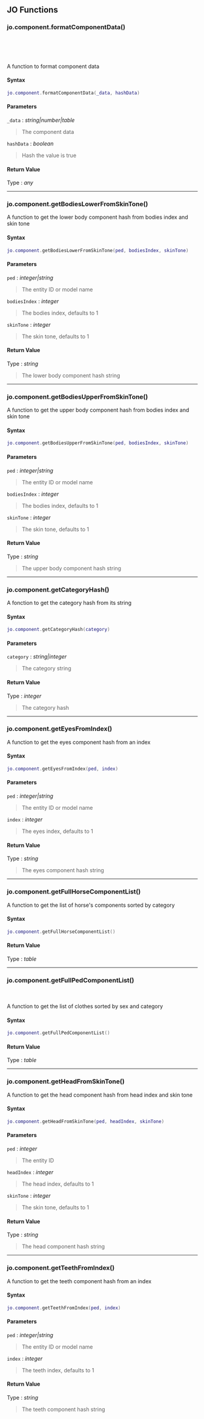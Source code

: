 
## JO Functions

### jo.component.formatComponentData()

<!-- @include: ./slots/headers.md#g_shared|jo.component.formatComponentData -->

 <br>
 <br>
 <br>
 <br>
A function to format component data <br>

<!-- @include: ./slots/descriptions.md#g_shared|jo.component.formatComponentData -->

#### Syntax

```lua
jo.component.formatComponentData(_data, hashData)
```

#### Parameters

`_data` : _string|number|table_
> The component data
>

`hashData` : _boolean_
> Hash the value is true
>

#### Return Value

Type : _any_


<!-- @include: ./slots/examples.md#g_shared|jo.component.formatComponentData -->

<!-- @include: ./slots/footers.md#g_shared|jo.component.formatComponentData -->

---

### jo.component.getBodiesLowerFromSkinTone()

<!-- @include: ./slots/headers.md#g_shared|jo.component.getBodiesLowerFromSkinTone -->

A function to get the lower body component hash from bodies index and skin tone <br>

<!-- @include: ./slots/descriptions.md#g_shared|jo.component.getBodiesLowerFromSkinTone -->

#### Syntax

```lua
jo.component.getBodiesLowerFromSkinTone(ped, bodiesIndex, skinTone)
```

#### Parameters

`ped` : _integer|string_
> The entity ID or model name
>

`bodiesIndex` : _integer_ <BadgeOptional />
> The bodies index, defaults to 1
>

`skinTone` : _integer_ <BadgeOptional />
> The skin tone, defaults to 1
>

#### Return Value

Type : _string_

> The lower body component hash string

<!-- @include: ./slots/examples.md#g_shared|jo.component.getBodiesLowerFromSkinTone -->

<!-- @include: ./slots/footers.md#g_shared|jo.component.getBodiesLowerFromSkinTone -->

---

### jo.component.getBodiesUpperFromSkinTone()

<!-- @include: ./slots/headers.md#g_shared|jo.component.getBodiesUpperFromSkinTone -->

A function to get the upper body component hash from bodies index and skin tone <br>

<!-- @include: ./slots/descriptions.md#g_shared|jo.component.getBodiesUpperFromSkinTone -->

#### Syntax

```lua
jo.component.getBodiesUpperFromSkinTone(ped, bodiesIndex, skinTone)
```

#### Parameters

`ped` : _integer|string_
> The entity ID or model name
>

`bodiesIndex` : _integer_ <BadgeOptional />
> The bodies index, defaults to 1
>

`skinTone` : _integer_ <BadgeOptional />
> The skin tone, defaults to 1
>

#### Return Value

Type : _string_

> The upper body component hash string

<!-- @include: ./slots/examples.md#g_shared|jo.component.getBodiesUpperFromSkinTone -->

<!-- @include: ./slots/footers.md#g_shared|jo.component.getBodiesUpperFromSkinTone -->

---

### jo.component.getCategoryHash()

<!-- @include: ./slots/headers.md#g_shared|jo.component.getCategoryHash -->

A fonction to get the category hash from its string <br>

<!-- @include: ./slots/descriptions.md#g_shared|jo.component.getCategoryHash -->

#### Syntax

```lua
jo.component.getCategoryHash(category)
```

#### Parameters

`category` : _string|integer_
> The category string
>

#### Return Value

Type : _integer_

> The category hash

<!-- @include: ./slots/examples.md#g_shared|jo.component.getCategoryHash -->

<!-- @include: ./slots/footers.md#g_shared|jo.component.getCategoryHash -->

---

### jo.component.getEyesFromIndex()

<!-- @include: ./slots/headers.md#g_shared|jo.component.getEyesFromIndex -->

A function to get the eyes component hash from an index <br>

<!-- @include: ./slots/descriptions.md#g_shared|jo.component.getEyesFromIndex -->

#### Syntax

```lua
jo.component.getEyesFromIndex(ped, index)
```

#### Parameters

`ped` : _integer|string_
> The entity ID or model name
>

`index` : _integer_ <BadgeOptional />
> The eyes index, defaults to 1
>

#### Return Value

Type : _string_

> The eyes component hash string

<!-- @include: ./slots/examples.md#g_shared|jo.component.getEyesFromIndex -->

<!-- @include: ./slots/footers.md#g_shared|jo.component.getEyesFromIndex -->

---

### jo.component.getFullHorseComponentList()

<!-- @include: ./slots/headers.md#g_shared|jo.component.getFullHorseComponentList -->

A function to get the list of horse's components sorted by category <br>

<!-- @include: ./slots/descriptions.md#g_shared|jo.component.getFullHorseComponentList -->

#### Syntax

```lua
jo.component.getFullHorseComponentList()
```

#### Return Value

Type : _table_


<!-- @include: ./slots/examples.md#g_shared|jo.component.getFullHorseComponentList -->

<!-- @include: ./slots/footers.md#g_shared|jo.component.getFullHorseComponentList -->

---

### jo.component.getFullPedComponentList()

<!-- @include: ./slots/headers.md#g_shared|jo.component.getFullPedComponentList -->

 <br>
 <br>
A function to get the list of clothes sorted by sex and category <br>

<!-- @include: ./slots/descriptions.md#g_shared|jo.component.getFullPedComponentList -->

#### Syntax

```lua
jo.component.getFullPedComponentList()
```

#### Return Value

Type : _table_


<!-- @include: ./slots/examples.md#g_shared|jo.component.getFullPedComponentList -->

<!-- @include: ./slots/footers.md#g_shared|jo.component.getFullPedComponentList -->

---

### jo.component.getHeadFromSkinTone()

<!-- @include: ./slots/headers.md#g_shared|jo.component.getHeadFromSkinTone -->

A function to get the head component hash from head index and skin tone <br>

<!-- @include: ./slots/descriptions.md#g_shared|jo.component.getHeadFromSkinTone -->

#### Syntax

```lua
jo.component.getHeadFromSkinTone(ped, headIndex, skinTone)
```

#### Parameters

`ped` : _integer_
> The entity ID
>

`headIndex` : _integer_ <BadgeOptional />
> The head index, defaults to 1
>

`skinTone` : _integer_ <BadgeOptional />
> The skin tone, defaults to 1
>

#### Return Value

Type : _string_

> The head component hash string

<!-- @include: ./slots/examples.md#g_shared|jo.component.getHeadFromSkinTone -->

<!-- @include: ./slots/footers.md#g_shared|jo.component.getHeadFromSkinTone -->

---

### jo.component.getTeethFromIndex()

<!-- @include: ./slots/headers.md#g_shared|jo.component.getTeethFromIndex -->

A function to get the teeth component hash from an index <br>

<!-- @include: ./slots/descriptions.md#g_shared|jo.component.getTeethFromIndex -->

#### Syntax

```lua
jo.component.getTeethFromIndex(ped, index)
```

#### Parameters

`ped` : _integer|string_
> The entity ID or model name
>

`index` : _integer_ <BadgeOptional />
> The teeth index, defaults to 1
>

#### Return Value

Type : _string_

> The teeth component hash string

<!-- @include: ./slots/examples.md#g_shared|jo.component.getTeethFromIndex -->

<!-- @include: ./slots/footers.md#g_shared|jo.component.getTeethFromIndex -->

